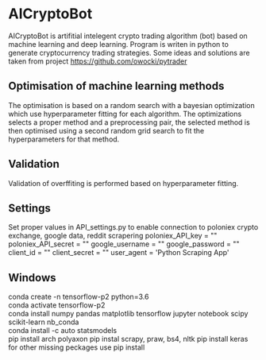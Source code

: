 # AICryptoBot

AICryptoBot is artifitial intelegent crypto trading algorithm (bot) based on machine learning and deep learning. 
Program is writen in python to generate cryptocurrency trading strategies.
Some ideas and solutions are taken from project https://github.com/owocki/pytrader

## Optimisation of machine learning methods
The optimisation is based on a random search with a bayesian optimization which use hyperparameter fitting for each algorithm. 
The optimizations selects a proper method and a preprocessing pair, the selected method is then optimised using a second random grid search to fit the hyperparameters for that method.

## Validation
Validation of overffiting is performed based on hyperparameter fitting.

## Settings
Set proper values in API_settings.py to enable connection to poloniex crypto exchange, google data, reddit scrapering
poloniex_API_key = ""   
poloniex_API_secret = "" 
google_username = "" 
google_password = "" 
client_id = "" 
client_secret = "" 
user_agent = 'Python Scraping App' 

## Windows
conda create -n tensorflow-p2 python=3.6   
conda activate tensorflow-p2   
conda install numpy pandas matplotlib tensorflow jupyter notebook scipy scikit-learn nb_conda    
conda install -c auto statsmodels   
pip install arch polyaxon
pip instal scrapy, praw, bs4, nltk
pip install keras  
for other missing peckages use pip install
 
